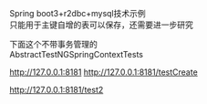 
Spring boot3+r2dbc+mysql技术示例  
只能用于主键自增的表可以保存，还需要进一步研究  


下面这个不带事务管理的  
AbstractTestNGSpringContextTests  

http://127.0.0.1:8181
http://127.0.0.1:8181/testCreate

http://127.0.0.1:8181/test2



